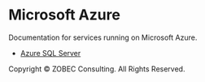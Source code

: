 # Microsoft Azure

Documentation for services running on Microsoft Azure.

* [Azure SQL Server](azure-sql-server\ReadMe.md)

Copyright &copy; ZOBEC Consulting. All Rights Reserved.
